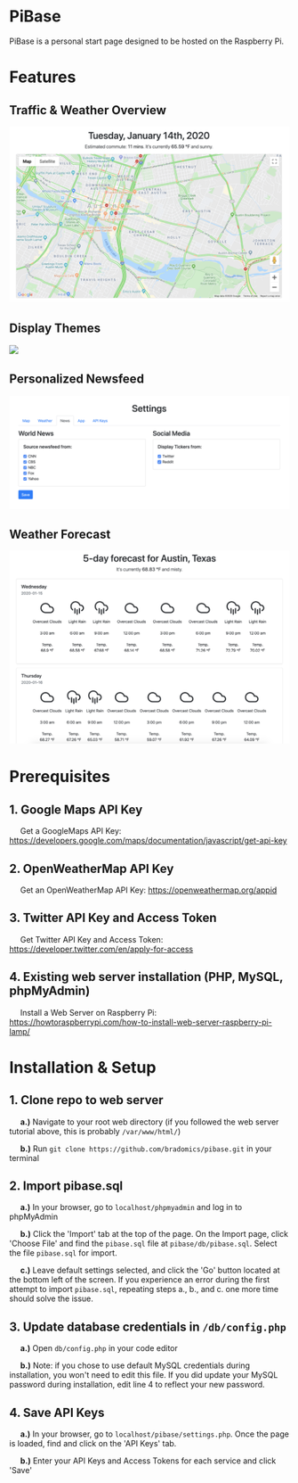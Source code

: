 # PiBase
PiBase is a personal start page designed to be hosted on the Raspberry Pi.

# Features
## Traffic & Weather Overview 
![](commuteOverview.png)

## Display Themes
![](themes.gif)


## Personalized Newsfeed
![](newsfeed.png)

## Weather Forecast
![](weatherForecast.png)

# Prerequisites
## 1. Google Maps API Key 
&nbsp;&nbsp;&nbsp;&nbsp; Get a GoogleMaps API Key: https://developers.google.com/maps/documentation/javascript/get-api-key

## 2. OpenWeatherMap API Key
&nbsp;&nbsp;&nbsp;&nbsp; Get an OpenWeatherMap API Key: https://openweathermap.org/appid

## 3. Twitter API Key and Access Token
&nbsp;&nbsp;&nbsp;&nbsp; Get Twitter API Key and Access Token: https://developer.twitter.com/en/apply-for-access

## 4. Existing web server installation (PHP, MySQL, phpMyAdmin)
&nbsp;&nbsp;&nbsp;&nbsp; Install a Web Server on Raspberry Pi: https://howtoraspberrypi.com/how-to-install-web-server-raspberry-pi-lamp/


# Installation & Setup
## 1. Clone repo to web server
&nbsp;&nbsp;&nbsp;&nbsp; **a.)** Navigate to your root web directory (if you followed the web server tutorial above, this is probably `/var/www/html/`)

&nbsp;&nbsp;&nbsp;&nbsp; **b.)** Run `git clone https://github.com/bradomics/pibase.git` in your terminal

## 2. Import pibase.sql
&nbsp;&nbsp;&nbsp;&nbsp; **a.)** In your browser, go to `localhost/phpmyadmin` and log in to phpMyAdmin

&nbsp;&nbsp;&nbsp;&nbsp; **b.)** Click the 'Import' tab at the top of the page. On the Import page, click 'Choose File' and find the `pibase.sql` file at `pibase/db/pibase.sql`. Select the file `pibase.sql` for import.

&nbsp;&nbsp;&nbsp;&nbsp; **c.)** Leave default settings selected, and click the 'Go' button located at the bottom left of the screen. If you experience an error during the first attempt to import `pibase.sql`, repeating steps a., b., and c. one more time should solve the issue.

## 3. Update database credentials in `/db/config.php`
&nbsp;&nbsp;&nbsp;&nbsp; **a.)** Open `db/config.php` in your code editor

&nbsp;&nbsp;&nbsp;&nbsp; **b.)** Note: if you chose to use default MySQL credentials during installation, you won't need to edit this file. If you did update your MySQL password during installation, edit line 4 to reflect your new password. 

## 4. Save API Keys
&nbsp;&nbsp;&nbsp;&nbsp; **a.)** In your browser, go to `localhost/pibase/settings.php`. Once the page is loaded, find and click on the 'API Keys' tab.

&nbsp;&nbsp;&nbsp;&nbsp; **b.)** Enter your API Keys and Access Tokens for each service and click 'Save'


